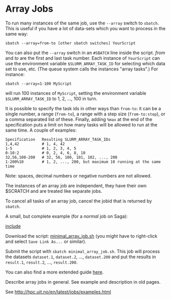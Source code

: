 # Array Jobs

To run many instances of the same job, use the `--array` switch to
`sbatch`.  This is useful if you have a lot of data-sets which you
want to process in the same way:

    sbatch --array=from-to [other sbatch switches] YourScript

You can also put the `--array` switch in an `#SBATCH` line inside the
script. _from_ and _to_ are the first and last task number.  Each
instance of `YourScript` can use the environment variable
`$SLURM_ARRAY_TASK_ID` for selecting which data set to use, etc.  (The
queue system calls the instances "array tasks".)  For instance:

    sbatch --array=1-100 MyScript

will run 100 instances of `MyScript`, setting the environment variable
`$SLURM_ARRAY_TASK_ID` to 1, 2, ..., 100 in turn.

It is possible to specify the task ids in other ways than `from-to`:
it can be a single number, a range (`from-to`), a range with a step
size (`from-to:step`), or a comma separated list of these. Finally,
adding `%max` at the end of the specification puts a limit on how many
tasks will be allowed to run at the same time. A couple of examples:

	Specification   Resulting SLURM_ARRAY_TASK_IDs
	1,4,42          # 1, 4, 42
	1-5             # 1, 2, 3, 4, 5
	0-10:2          # 0, 2, 4, 6, 8, 10
	32,56,100-200   # 32, 56, 100, 101, 102, ..., 200
	1-200%10        # 1, 2, ..., 200, but maximum 10 running at the same time

Note: spaces, decimal numbers or negative numbers are not allowed.

The instances of an array job are independent, they have their own
$SCRATCH and are treated like separate jobs.

To cancel all tasks of an array job, cancel the jobid that is returned
by `sbatch`.

A small, but complete example (for a _normal_ job on Saga):

[include](files/minimal_array_job.sh)

Download the script: <a
href="files/minimal_array_job.sh">minimal_array_job.sh</a> (you might have
to right-click and select `Save Link As...` or similar).

Submit the script with `sbatch minimal_array_job.sh`.  This job will
process the datasets `dataset.1`, `dataset.2`, ..., `dataset.200` and
put the results in `result.1`, `result.2`, ..., `result.200`.

You can also find a more extended guide [here](guides/array_job.md).

Describe array jobs in general.  See example and description in old
pages.

See http://hpc.uit.no/en/latest/jobs/examples.html
